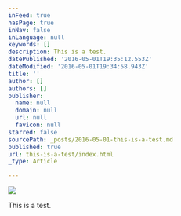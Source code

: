 ```yaml
---
inFeed: true
hasPage: true
inNav: false
inLanguage: null
keywords: []
description: This is a test.
datePublished: '2016-05-01T19:35:12.553Z'
dateModified: '2016-05-01T19:34:58.943Z'
title: ''
author: []
authors: []
publisher:
  name: null
  domain: null
  url: null
  favicon: null
starred: false
sourcePath: _posts/2016-05-01-this-is-a-test.md
published: true
url: this-is-a-test/index.html
_type: Article

---
```

![](https://the-grid-user-content.s3-us-west-2.amazonaws.com/f4b9c020-dfbb-4f43-b0fb-566908776c58.jpg)

This is a test.